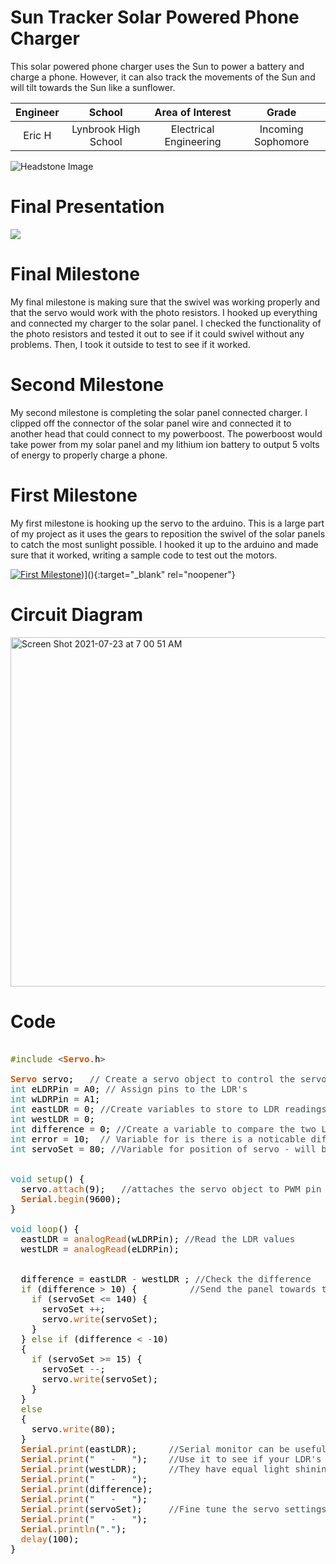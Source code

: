 ﻿# Sun Tracker Solar Powered Phone Charger
 This solar powered phone charger uses the Sun to power a battery and charge a phone. However, it can also track the movements of the Sun and will tilt towards the Sun like a sunflower. 

| **Engineer** | **School** | **Area of Interest** | **Grade** |
|:--:|:--:|:--:|:--:|
| Eric H | Lynbrook High School | Electrical Engineering | Incoming Sophomore

![Headstone Image](https://bluestampengineering.com/wp-content/uploads/2016/05/improve.jpg)

# Final Presentation
[![](https://res.cloudinary.com/marcomontalbano/image/upload/v1627049108/video_to_markdown/images/youtube--MUaXbn2YhGw-c05b58ac6eb4c4700831b2b3070cd403.jpg)](https://www.youtube.com/watch?v=MUaXbn2YhGw "")
# Final Milestone
My final milestone is making sure that the swivel was working properly and that the servo would work with the photo resistors. I hooked up everything and connected my charger to the solar panel. I checked the functionality of the photo resistors and tested it out to see if it could swivel without any problems. Then, I took it outside to test to see if it worked. 




# Second Milestone
My second milestone is completing the solar panel connected charger. I clipped off the connector of the solar panel wire and connected it to another head that could connect to my powerboost. The powerboost would take power from my solar panel and my lithium ion battery to output 5 volts of energy to properly charge a phone. 



# First Milestone
My first milestone is hooking up the servo to the arduino. This is a large part of my project as it uses the gears to reposition the swivel of the solar panels to catch the most sunlight possible. I hooked it up to the arduino and made sure that it worked, writing a sample code to test out the motors. 
  

[![First Milestone](https://res.cloudinary.com/marcomontalbano/image/upload/v1624630671/video_to_markdown/images/youtube--lRqF1uRTP9g-c05b58ac6eb4c4700831b2b3070cd403.jpg)](https://www.youtube.com/watch?v=lRqF1uRTP9g ""))](){:target="_blank" rel="noopener"}
# Circuit Diagram
<img width="559" alt="Screen Shot 2021-07-23 at 7 00 51 AM" src="file:///Users/erichuang/Downloads/suntracker_bb_4YYw7HZDM9.png">

# Code
<pre>

<font color="#5e6d03">#include</font> <font color="#434f54">&lt;</font><b><font color="#d35400">Servo</font></b><font color="#434f54">.</font><font color="#000000">h</font><font color="#434f54">&gt;</font>

<b><font color="#d35400">Servo</font></b> <font color="#000000">servo</font><font color="#000000">;</font> &nbsp;&nbsp;<font color="#434f54">&#47;&#47; Create a servo object to control the servo</font>
<font color="#00979c">int</font> <font color="#000000">eLDRPin</font> <font color="#434f54">=</font> <font color="#000000">A0</font><font color="#000000">;</font> <font color="#434f54">&#47;&#47; Assign pins to the LDR&#39;s</font>
<font color="#00979c">int</font> <font color="#000000">wLDRPin</font> <font color="#434f54">=</font> <font color="#000000">A1</font><font color="#000000">;</font>
<font color="#00979c">int</font> <font color="#000000">eastLDR</font> <font color="#434f54">=</font> <font color="#000000">0</font><font color="#000000">;</font> <font color="#434f54">&#47;&#47;Create variables to store to LDR readings</font>
<font color="#00979c">int</font> <font color="#000000">westLDR</font> <font color="#434f54">=</font> <font color="#000000">0</font><font color="#000000">;</font>
<font color="#00979c">int</font> <font color="#000000">difference</font> <font color="#434f54">=</font> <font color="#000000">0</font><font color="#000000">;</font> <font color="#434f54">&#47;&#47;Create a variable to compare the two LDR&#39;s</font>
<font color="#00979c">int</font> <font color="#000000">error</font> <font color="#434f54">=</font> <font color="#000000">10</font><font color="#000000">;</font> &nbsp;<font color="#434f54">&#47;&#47; Variable for is there is a noticable difference between the tow LDR&#39;s</font>
<font color="#00979c">int</font> <font color="#000000">servoSet</font> <font color="#434f54">=</font> <font color="#000000">80</font><font color="#000000">;</font> <font color="#434f54">&#47;&#47;Variable for position of servo - will be different for each device</font>


<font color="#00979c">void</font> <font color="#5e6d03">setup</font><font color="#000000">(</font><font color="#000000">)</font> <font color="#000000">{</font>
 &nbsp;<font color="#000000">servo</font><font color="#434f54">.</font><font color="#d35400">attach</font><font color="#000000">(</font><font color="#000000">9</font><font color="#000000">)</font><font color="#000000">;</font> &nbsp;&nbsp;<font color="#434f54">&#47;&#47;attaches the servo object to PWM pin 9</font>
 &nbsp;<b><font color="#d35400">Serial</font></b><font color="#434f54">.</font><font color="#d35400">begin</font><font color="#000000">(</font><font color="#000000">9600</font><font color="#000000">)</font><font color="#000000">;</font> 
<font color="#000000">}</font>

<font color="#00979c">void</font> <font color="#5e6d03">loop</font><font color="#000000">(</font><font color="#000000">)</font> <font color="#000000">{</font>
 &nbsp;<font color="#000000">eastLDR</font> <font color="#434f54">=</font> <font color="#d35400">analogRead</font><font color="#000000">(</font><font color="#000000">wLDRPin</font><font color="#000000">)</font><font color="#000000">;</font> <font color="#434f54">&#47;&#47;Read the LDR values</font>
 &nbsp;<font color="#000000">westLDR</font> <font color="#434f54">=</font> <font color="#d35400">analogRead</font><font color="#000000">(</font><font color="#000000">eLDRPin</font><font color="#000000">)</font><font color="#000000">;</font>


 &nbsp;<font color="#000000">difference</font> <font color="#434f54">=</font> <font color="#000000">eastLDR</font> <font color="#434f54">-</font> <font color="#000000">westLDR</font> <font color="#000000">;</font> <font color="#434f54">&#47;&#47;Check the difference </font>
 &nbsp;<font color="#5e6d03">if</font> <font color="#000000">(</font><font color="#000000">difference</font> <font color="#434f54">&gt;</font> <font color="#000000">10</font><font color="#000000">)</font> <font color="#000000">{</font> &nbsp;&nbsp;&nbsp;&nbsp;&nbsp;&nbsp;&nbsp;&nbsp;&nbsp;<font color="#434f54">&#47;&#47;Send the panel towards the LDR with a higher reading</font>
 &nbsp;&nbsp;&nbsp;<font color="#5e6d03">if</font> <font color="#000000">(</font><font color="#000000">servoSet</font> <font color="#434f54">&lt;=</font> <font color="#000000">140</font><font color="#000000">)</font> <font color="#000000">{</font>
 &nbsp;&nbsp;&nbsp;&nbsp;&nbsp;<font color="#000000">servoSet</font> <font color="#434f54">++</font><font color="#000000">;</font>
 &nbsp;&nbsp;&nbsp;&nbsp;&nbsp;<font color="#000000">servo</font><font color="#434f54">.</font><font color="#d35400">write</font><font color="#000000">(</font><font color="#000000">servoSet</font><font color="#000000">)</font><font color="#000000">;</font>
 &nbsp;&nbsp;&nbsp;<font color="#000000">}</font>
 &nbsp;<font color="#000000">}</font> <font color="#5e6d03">else</font> <font color="#5e6d03">if</font> <font color="#000000">(</font><font color="#000000">difference</font> <font color="#434f54">&lt;</font> <font color="#434f54">-</font><font color="#000000">10</font><font color="#000000">)</font> 
 &nbsp;<font color="#000000">{</font>
 &nbsp;&nbsp;&nbsp;<font color="#5e6d03">if</font> <font color="#000000">(</font><font color="#000000">servoSet</font> <font color="#434f54">&gt;=</font> <font color="#000000">15</font><font color="#000000">)</font> <font color="#000000">{</font>
 &nbsp;&nbsp;&nbsp;&nbsp;&nbsp;<font color="#000000">servoSet</font> <font color="#434f54">--</font><font color="#000000">;</font>
 &nbsp;&nbsp;&nbsp;&nbsp;&nbsp;<font color="#000000">servo</font><font color="#434f54">.</font><font color="#d35400">write</font><font color="#000000">(</font><font color="#000000">servoSet</font><font color="#000000">)</font><font color="#000000">;</font>
 &nbsp;&nbsp;&nbsp;<font color="#000000">}</font>
 &nbsp;<font color="#000000">}</font>
 &nbsp;<font color="#5e6d03">else</font>
 &nbsp;<font color="#000000">{</font>
 &nbsp;&nbsp;&nbsp;<font color="#000000">servo</font><font color="#434f54">.</font><font color="#d35400">write</font><font color="#000000">(</font><font color="#000000">80</font><font color="#000000">)</font><font color="#000000">;</font>
 &nbsp;<font color="#000000">}</font>
 &nbsp;<b><font color="#d35400">Serial</font></b><font color="#434f54">.</font><font color="#d35400">print</font><font color="#000000">(</font><font color="#000000">eastLDR</font><font color="#000000">)</font><font color="#000000">;</font> &nbsp;&nbsp;&nbsp;&nbsp;&nbsp;<font color="#434f54">&#47;&#47;Serial monitor can be useful for debugging&#47;setting up</font>
 &nbsp;<b><font color="#d35400">Serial</font></b><font color="#434f54">.</font><font color="#d35400">print</font><font color="#000000">(</font><font color="#005c5f">&#34; &nbsp;&nbsp;- &nbsp;&nbsp;&#34;</font><font color="#000000">)</font><font color="#000000">;</font> &nbsp;&nbsp;&nbsp;<font color="#434f54">&#47;&#47;Use it to see if your LDR&#39;s are noticeably different when</font>
 &nbsp;<b><font color="#d35400">Serial</font></b><font color="#434f54">.</font><font color="#d35400">print</font><font color="#000000">(</font><font color="#000000">westLDR</font><font color="#000000">)</font><font color="#000000">;</font> &nbsp;&nbsp;&nbsp;&nbsp;&nbsp;<font color="#434f54">&#47;&#47;They have equal light shining on them, if so, correct with the error value</font>
 &nbsp;<b><font color="#d35400">Serial</font></b><font color="#434f54">.</font><font color="#d35400">print</font><font color="#000000">(</font><font color="#005c5f">&#34; &nbsp;&nbsp;- &nbsp;&nbsp;&#34;</font><font color="#000000">)</font><font color="#000000">;</font>
 &nbsp;<b><font color="#d35400">Serial</font></b><font color="#434f54">.</font><font color="#d35400">print</font><font color="#000000">(</font><font color="#000000">difference</font><font color="#000000">)</font><font color="#000000">;</font> &nbsp;&nbsp;
 &nbsp;<b><font color="#d35400">Serial</font></b><font color="#434f54">.</font><font color="#d35400">print</font><font color="#000000">(</font><font color="#005c5f">&#34; &nbsp;&nbsp;- &nbsp;&nbsp;&#34;</font><font color="#000000">)</font><font color="#000000">;</font>
 &nbsp;<b><font color="#d35400">Serial</font></b><font color="#434f54">.</font><font color="#d35400">print</font><font color="#000000">(</font><font color="#000000">servoSet</font><font color="#000000">)</font><font color="#000000">;</font> &nbsp;&nbsp;&nbsp;&nbsp;<font color="#434f54">&#47;&#47;Fine tune the servo settings, to maximise swing available</font>
 &nbsp;<b><font color="#d35400">Serial</font></b><font color="#434f54">.</font><font color="#d35400">print</font><font color="#000000">(</font><font color="#005c5f">&#34; &nbsp;&nbsp;- &nbsp;&nbsp;&#34;</font><font color="#000000">)</font><font color="#000000">;</font>
 &nbsp;<b><font color="#d35400">Serial</font></b><font color="#434f54">.</font><font color="#d35400">println</font><font color="#000000">(</font><font color="#005c5f">&#34;.&#34;</font><font color="#000000">)</font><font color="#000000">;</font>
 &nbsp;<font color="#d35400">delay</font><font color="#000000">(</font><font color="#000000">100</font><font color="#000000">)</font><font color="#000000">;</font>
<font color="#000000">}</font>

</pre>

